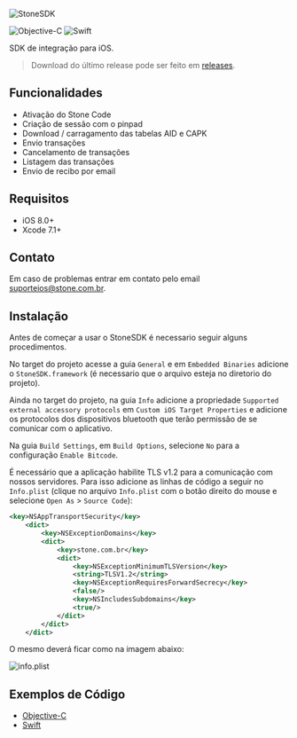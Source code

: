 ![StoneSDK](https://cloud.githubusercontent.com/assets/2567823/11539067/6300c838-990c-11e5-9831-4f8ce691859e.png)

![Objective-C](https://img.shields.io/badge/linguagem-Objective--C-green.svg?style=plastic) ![Swift](https://img.shields.io/badge/linguagem-Swift-blue.svg?style=plastic)

SDK de integração para iOS.

> Download do último release pode ser feito em [releases](https://github.com/stone-pagamentos/sdk-ios-v2/releases).

## Funcionalidades

- Ativação do Stone Code
- Criação de sessão com o pinpad
- Download / carragamento das tabelas AID e CAPK
- Envio transações
- Cancelamento de transações
- Listagem das transações
- Envio de recibo por email

## Requisitos

- iOS 8.0+
- Xcode 7.1+

## Contato

Em caso de problemas entrar em contato pelo email suporteios@stone.com.br.

## Instalação

Antes de começar a usar o StoneSDK é necessario seguir alguns procedimentos.

No target do projeto acesse a guia `General` e em `Embedded Binaries` adicione o `StoneSDK.framework` (é necessario que o arquivo esteja no diretorio do projeto).

Ainda no target do projeto, na guia `Info` adicione a propriedade `Supported external accessory protocols` em `Custom iOS Target Properties` e adicione os protocolos dos dispositivos bluetooth que terão permissão de se comunicar com o aplicativo.

Na guia `Build Settings`, em `Build Options`, selecione `No` para a configuração `Enable Bitcode`.

É necessário que a aplicação habilite TLS v1.2 para a comunicação com nossos servidores. Para isso adicione as linhas de código a seguir no `Info.plist` (clique no arquivo `Info.plist` com o botão direito do mouse e selecione `Open As` > `Source Code`):

```xml
<key>NSAppTransportSecurity</key>
	<dict>
		<key>NSExceptionDomains</key>
		<dict>
			<key>stone.com.br</key>
			<dict>
				<key>NSExceptionMinimumTLSVersion</key>
				<string>TLSV1.2</string>
				<key>NSExceptionRequiresForwardSecrecy</key>
				<false/>
				<key>NSIncludesSubdomains</key>
				<true/>
			</dict>
		</dict>
	</dict>
```

O mesmo deverá ficar como na imagem abaixo:

![info.plist](https://cloud.githubusercontent.com/assets/2567823/13082778/3ce6afbc-d4b9-11e5-9cdf-0764a8970f73.png)


## Exemplos de Código

- [Objective-C](https://github.com/stone-pagamentos/sdk-ios-v2/tree/master/objc)
- [Swift](https://github.com/stone-pagamentos/sdk-ios-v2/tree/master/swift)
